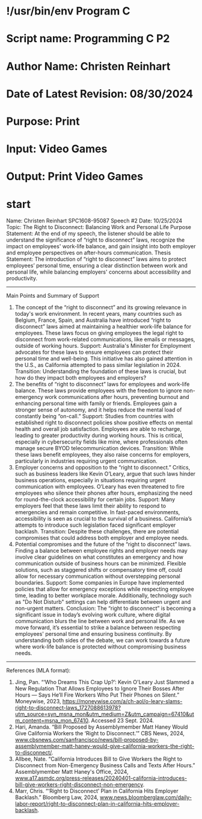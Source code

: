 # !/usr/bin/env Program C
# Script name: Programming C P2
# Author Name: Christen Reinhart
# Date of Latest Revision: 08/30/2024
# Purpose: Print
# Input: Video Games
# Output: Print Video Games

# start

Name: Christen Reinhart
SPC1608-95087
Speech #2
Date: 10/25/2024
Topic: The Right to Disconnect: Balancing Work and Personal Life
Purpose Statement: At the end of my speech, the listener should be able to understand the significance of “right to disconnect” laws, recognize the impact on employees' work-life balance, and gain insight into both employer and employee perspectives on after-hours communication.
Thesis Statement: The introduction of “right to disconnect” laws aims to protect employees’ personal time, ensuring a clear distinction between work and personal life, while balancing employers' concerns about accessibility and productivity.
________________________________________
Main Points and Summary of Support
1.	The concept of the “right to disconnect” and its growing relevance in today's work environment.
In recent years, many countries such as Belgium, France, Spain, and Australia have introduced “right to disconnect” laws aimed at maintaining a healthier work-life balance for employees. These laws focus on giving employees the legal right to disconnect from work-related communications, like emails or messages, outside of working hours.
Support: Australia's Minister for Employment advocates for these laws to ensure employees can protect their personal time and well-being. This initiative has also gained attention in the U.S., as California attempted to pass similar legislation in 2024.
Transition: Understanding the foundation of these laws is crucial, but how do they impact both employees and employers?
2.	The benefits of “right to disconnect” laws for employees and work-life balance.
These laws provide employees with the freedom to ignore non-emergency work communications after hours, preventing burnout and enhancing personal time with family or friends. Employees gain a stronger sense of autonomy, and it helps reduce the mental load of constantly being “on-call.”
Support: Studies from countries with established right to disconnect policies show positive effects on mental health and overall job satisfaction. Employees are able to recharge, leading to greater productivity during working hours. This is critical, especially in cybersecurity fields like mine, where professionals often manage secure BYOD telecommunication devices.
Transition: While these laws benefit employees, they also raise concerns for employers, particularly in industries requiring urgent communication.
3.	Employer concerns and opposition to the “right to disconnect.”
Critics, such as business leaders like Kevin O’Leary, argue that such laws hinder business operations, especially in situations requiring urgent communication with employees. O’Leary has even threatened to fire employees who silence their phones after hours, emphasizing the need for round-the-clock accessibility for certain jobs.
Support: Many employers feel that these laws limit their ability to respond to emergencies and remain competitive. In fast-paced environments, accessibility is seen as crucial to the survival of a business. California’s attempts to introduce such legislation faced significant employer backlash.
Transition: Despite these challenges, there are potential compromises that could address both employer and employee needs.
4.	Potential compromises and the future of the “right to disconnect” laws.
Finding a balance between employee rights and employer needs may involve clear guidelines on what constitutes an emergency and how communication outside of business hours can be minimized. Flexible solutions, such as staggered shifts or compensatory time off, could allow for necessary communication without overstepping personal boundaries.
Support: Some companies in Europe have implemented policies that allow for emergency exceptions while respecting employee time, leading to better workplace morale. Additionally, technology such as "Do Not Disturb" settings can help differentiate between urgent and non-urgent matters.
Conclusion: The “right to disconnect” is becoming a significant issue in today’s evolving work culture, where digital communication blurs the line between work and personal life. As we move forward, it’s essential to strike a balance between respecting employees' personal time and ensuring business continuity. By understanding both sides of the debate, we can work towards a future where work-life balance is protected without compromising business needs.
________________________________________
References (MLA format):
1.	Jing, Pan. “‘Who Dreams This Crap Up?’: Kevin O'Leary Just Slammed a New Regulation That Allows Employees to Ignore Their Bosses After Hours — Says He’ll Fire Workers Who Put Their Phones on Silent.” Moneywise, 2023, https://moneywise.com/a/ch-aol/o-leary-slams-right-to-disconnect-laws_1727088613978?utm_source=syn_msna_mon&utm_medium=Z&utm_campaign=67410&utm_content=msna_mon_67410. Accessed 23 Sept. 2024.
2.	Hari, Amanda. “Bill Proposed by Assemblymember Matt Haney Would Give California Workers the ‘Right to Disconnect.’” CBS News, 2024, www.cbsnews.com/sanfrancisco/news/bill-proposed-by-assemblymember-matt-haney-would-give-california-workers-the-right-to-disconnect/.
3.	Allbee, Nate. “California Introduces Bill to Give Workers the Right to Disconnect from Non-Emergency Business Calls and Texts After Hours.” Assemblymember Matt Haney's Office, 2024, www.a17.asmdc.org/press-releases/20240401-california-introduces-bill-give-workers-right-disconnect-non-emergency.
4.	Marr, Chris. “‘Right to Disconnect’ Plan in California Hits Employer Backlash.” Bloomberg Law, 2024, www.news.bloomberglaw.com/daily-labor-report/right-to-disconnect-plan-in-california-hits-employer-backlash.
